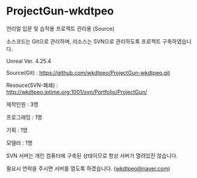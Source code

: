 # ProjectGun-wkdtpeo
언리얼 입문 및 습작용 프로젝트 관리용 (Source)

소스코드는 Git으로 관리하며, 리소스는 SVN으로 관리하도록 프로젝트 구축하였습니다.

Unreal Ver. 4.25.4

Source(Git) : https://github.com/wkdtpeo/ProjectGun-wkdtpeo.git

Resouce(SVN-폐쇄) : http://wkdtpeo.iptime.org:1001/svn/Portfolio/ProjectGun/

제작인원 : 3명

프로그래밍 : 1명

기획 : 1명

모델러 : 1명



SVN 서버는 개인 컴퓨터에 구축된 상태이므로 항상 서버가 열려있진 않습니다.

필요시 연락을 주시면 서버를 열도록 하겠습니다. (wkdtpeo@naver.com)
